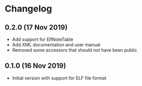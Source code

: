# Changelog

## 0.2.0 (17 Nov 2019)
- Add support for ElfNoteTable
- Add XML documentation and user manual
- Removed some accessors that should not have been public

## 0.1.0 (16 Nov 2019)
- Initial version with support for ELF file format